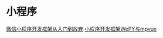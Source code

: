# 小程序
[微信小程序开发框架从入门到放弃](https://segmentfault.com/a/1190000015725859)
[小程序开发框架WePY与mpvue](https://segmentfault.com/a/1190000015032596)
